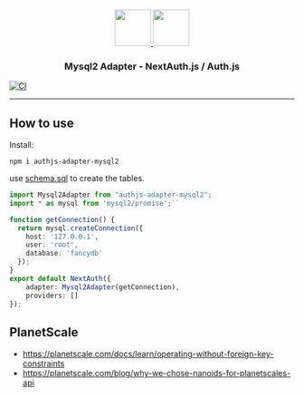 <p align="center">
  <br/>
  <a href="https://authjs.dev" target="_blank">
    <img height="64px" src="https://authjs.dev/img/logo/logo-sm.png" />
  </a>
  <a href="https://github.com/sidorares/node-mysql2#readme" target="_blank">
    <img height="64px" src="https://www.mysql.com/common/logos/logo-mysql-170x115.png"/>
  </a>
  <h3 align="center"><b>Mysql2 Adapter</b> - NextAuth.js / Auth.js</a></h3>
</p>

[![CI](https://github.com/roelandmoors/authjs-adapter-mysql2/actions/workflows/test.yml/badge.svg)](https://github.com/roelandmoors/authjs-adapter-mysql2/actions/workflows/test.yml)

---

## How to use

Install:
```
npm i authjs-adapter-mysql2
```

use [schema.sql](schema.sql) to create the tables.


```ts
import Mysql2Adapter from "authjs-adapter-mysql2";
import * as mysql from 'mysql2/promise';``

function getConnection() {
  return mysql.createConnection({
    host: '127.0.0.1',
    user: 'root',
    database: 'fancydb'
  });
}
export default NextAuth({
    adapter: Mysql2Adapter(getConnection),
    providers: []
});
```



## PlanetScale

- https://planetscale.com/docs/learn/operating-without-foreign-key-constraints
- https://planetscale.com/blog/why-we-chose-nanoids-for-planetscales-api
